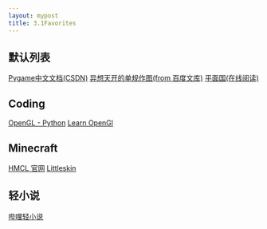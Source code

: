 ```yaml
---
layout: mypost
title: 3.1Favorites
---
```


## 默认列表

[Pygame中文文档(CSDN)](https://blog.csdn.net/Enderman_xiaohei/article/details/87708373)  [异想天开的单规作图(from 百度文库)](https://wenku.baidu.com/view/5b2de79350e2524de5187e79.html?fr=search-1-wk_sea-incomeN)  [平面国(在线阅读)](https://book.ickoo.com.cn/book/15/1152635.html)

## Coding

[OpenGL - Python](https://blog.csdn.net/xufive/article/details/86565130)  [Learn OpenGl](https://learnopengl-cn.github.io/)

## Minecraft

[HMCL 官网](https://hmcl.huangyuhui.net/)  [Littleskin](https://littleskin.cn/)  

## 轻小说

[哔哩轻小说](https://w.linovelib.com/)  
